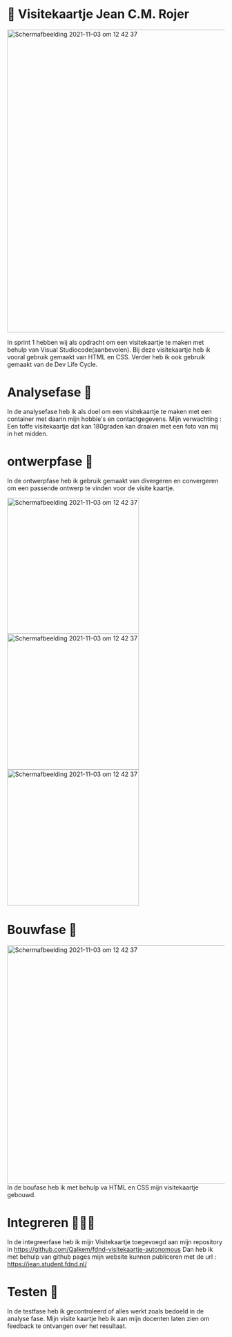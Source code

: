 # 🎫 Visitekaartje Jean C.M. Rojer
 <img width="900"  height="700" alt="Schermafbeelding 2021-11-03 om 12 42 37" src="https://user-images.githubusercontent.com/76013244/140653625-159efd59-a20e-4ea7-83a5-417de78ce861.png">

In sprint 1 hebben wij als opdracht om een visitekaartje te maken met behulp van Visual Studiocode(aanbevolen). 
Bij deze visitekaartje heb ik vooral gebruik gemaakt van HTML en CSS. 
Verder heb ik ook gebruik gemaakt van de Dev Life Cycle. 


# Analysefase 🔎

In de analysefase heb ik als doel om een visitekaartje te maken met een container met daarin mijn hobbie's en  contactgegevens.
Mijn verwachting : Een toffe visitekaartje  dat kan 180graden kan draaien met een foto van mij in het midden. 

# ontwerpfase 🎨

In de ontwerpfase heb ik  gebruik gemaakt van divergeren en convergeren om een passende ontwerp te vinden voor de visite kaartje. 

<img width="305"  height="314" alt="Schermafbeelding 2021-11-03 om 12 42 37" src="https://user-images.githubusercontent.com/76013244/140653080-df261b7c-afbf-4551-becf-d811a711adba.png">
<img width="305"  height="314" alt="Schermafbeelding 2021-11-03 om 12 42 37" src="https://user-images.githubusercontent.com/76013244/140653361-2b76b716-65ec-4033-bfe9-f64056ca5e19.jpg">
<img width="305"  height="314" alt="Schermafbeelding 2021-11-03 om 12 42 37" src="https://user-images.githubusercontent.com/76013244/140653516-af539a39-8f48-4326-9388-298ee9b6b643.jpg">
 
 # Bouwfase 👷
 
 <img width="728"  height="551" alt="Schermafbeelding 2021-11-03 om 12 42 37" src="https://user-images.githubusercontent.com/76013244/140653625-159efd59-a20e-4ea7-83a5-417de78ce861.png">
 In de boufase heb ik met behulp va HTML en CSS mijn visitekaartje gebouwd.
 

 
 
 # Integreren 👨🏻‍💻
 
 In de integreerfase  heb ik mijn Visitekaartje toegevoegd aan mijn repository in https://github.com/Qalkem/fdnd-visitekaartje-autonomous
 Dan heb ik met behulp van github pages mijn website kunnen publiceren met de url : https://jean.student.fdnd.nl/  
 
 # Testen 🚀
 
 In de testfase heb ik gecontroleerd of alles werkt zoals bedoeld in de analyse fase. Mijn visite kaartje heb ik aan mijn docenten laten zien om feedback te ontvangen over het resultaat.
